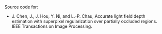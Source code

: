 Source code for:

- J. Chen, J., J. Hou, Y. Ni, and  L.-P. Chau, Accurate light field depth estimation with superpixel regularization over partially occluded regions. IEEE Transactions on Image Processing.
